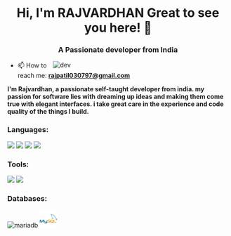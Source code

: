 
<h1 align="center">Hi, I'm RAJVARDHAN Great to see you here! 👋</h1>
<h3 align="center">A Passionate developer from India</h3>
<img align="right" alt="dev" width="400" src="https://images.app.goo.gl/oKzD3BAwHpumpnEo6">

- 📫 How to reach me: **rajpatil030797@gmail.com**
  
<p align="left"><b> I'm Rajvardhan, a passionate self-taught developer from india. my passion for software lies with dreaming up ideas and making them come true with elegant interfaces. i take great care in the experience and code quality of the things I build.

</b></p>


<h3 align="left">Languages:</h3>
<p>
  <img src="https://img.shields.io/badge/Python-3776AB?style=for-the-badge&logo=python&logoColor=white" />
  <img src="https://img.shields.io/badge/HTML5-E34F26?style=for-the-badge&logo=html5&logoColor=white" />
  <img src="https://img.shields.io/badge/CSS3-1572B6?style=for-the-badge&logo=css3&logoColor=white" />
  <img src="https://img.shields.io/badge/JavaScript-323330?style=for-the-badge&logo=javascript&logoColor=F7DF1E" />
  </p>
  
<h3 align="left">Tools:</h3>
  <p>  
   <img src="https://img.shields.io/badge/Visual_Studio-5C2D91?style=for-the-badge&logo=visual%20studio&logoColor=white" /> 
  <img width="150" src="https://www.fullstackpython.com/img/logos/pycharm.jpg" />  
  
</p>

<h3 align="left">Databases:</h3>
<p>
 
  <img src="https://www.vectorlogo.zone/logos/mariadb/mariadb-icon.svg" alt="mariadb" width="40" height="40"/> </a>  </a> <a href="https://www.mysql.com/" target="_blank" rel="noreferrer"> <img src="https://raw.githubusercontent.com/devicons/devicon/master/icons/mysql/mysql-original-wordmark.svg" alt="mysql" width="40" height="40"/>
</p>
